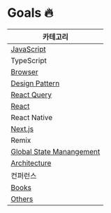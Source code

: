 # Goals 🔥

| 카테고리                                                                                         |
| ------------------------------------------------------------------------------------------------ |
| [JavaScript](https://github.com/taeyoungs/Goals/tree/main/javascript)                            |
| TypeScript                                                                                       |
| [Browser](https://github.com/taeyoungs/Goals/tree/main/broswer)                                  |
| [Design Pattern](https://github.com/taeyoungs/Goals/tree/main/design-patterns)                   |
| [React Query](https://github.com/taeyoungs/Goals/tree/main/react-query)                          |
| [React](https://github.com/taeyoungs/Goals/tree/main/react)                                      |
| React Native                                                                                     |
| [Next.js](https://github.com/taeyoungs/Goals/tree/main/nextjs)                                   |
| Remix                                                                                            |
| [Global State Manangement](https://github.com/taeyoungs/Goals/tree/main/global-state-management) |
| [Architecture](https://github.com/taeyoungs/Goals/tree/main/architecture)                        |
| 컨퍼런스                                                                                         |
| [Books](https://github.com/taeyoungs/Goals/tree/main/books)                                      |
| [Others](https://github.com/taeyoungs/Goals/tree/main/others)                                    |
